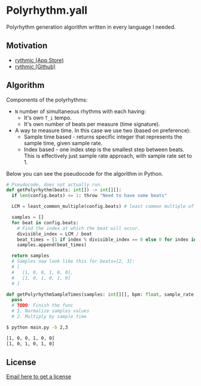 # Polyrhythm.yall

Polyrhythm generation algorithm written in every language I needed.

## Motivation

- [rythmic (App Store)](https://apps.apple.com/app/rythmic/id1515876711)
- [rythmic (Github)](https://github.com/quassum/rythmic-ios)

## Algorithm

Components of the polyrhythms:

- `N` number of simultaneous rhythms with each having:
  - It's own `T_i` tempo.
  - It's own number of beats per measure (time signature).
- A way to measure time. In this case we use two (based on preference):
  - Sample time based - returns specific integer that represents the sample time, given sample rate.
  - Index based - one index step is the smallest step between beats. This is effectively just sample rate approach, with sample rate set to 1.

Below you can see the pseudocode for the algorithm in Python.

```python
# Pseudocode, does not actually run.
def getPolyrhythm(beats: int[]) -> int[][]:
  if len(config.beats) <= 1: throw "Need to have some beats"

  LCM = least_common_multiple(config.beats) # least common multiple of all the beats

  samples = []
  for beat in config.beats:
    # Find the index at which the beat will occur.
    divisible_index = LCM / beat
    beat_times = [1 if index % divisible_index == 0 else 0 for index in [0]*LCM]
    samples.append(beat_times)

  return samples
  # Samples now look like this for beats=[2, 3]:
  # [
  #   [1, 0, 0, 1, 0, 0],
  #   [1, 0, 1, 0, 1, 0]
  # ]

def getPolyrhythmSampleTimes(samples: int[][], bpm: float, sample_rate: float): -> float[][]:
  pass
  # TODO: Finish the func
  # 1. Normalize samples values
  # 2. Multiply by sample time
```

```bash
$ python main.py -b 2,3

[1, 0, 0, 1, 0, 0]
[1, 0, 1, 0, 1, 0]
```

## License

[Email here to get a license](antoni.silvestrovic@gmail.com)
